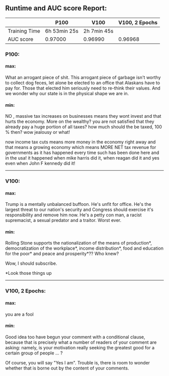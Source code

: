 ## Runtime and AUC score Report:

|                | P100         | V100        | V100, 2 Epochs |
|----------------|--------------|-------------|----------------|
| Training Time  | 6h 53min 25s | 2h 7min 45s |                |
| AUC score      | 0.97000      | 0.96990     | 0.96968        |

### P100:


#### max:

What an arrogant piece of shit. This arrogant piece of garbage isn't worthy to collect dog feces, let alone be elected to an office that Alaskans have to pay for. Those that elected him seriously need to re-think their values. And we wonder why our state is in the physical shape we are in.


#### min:

NO , massive tax increases on businesses means they wont invest and that hurts the economy. More on the wealthy? you are not satisfied that they already pay a huge portion of all taxes? how much should the be taxed, 100 % then? wow jealousy or what! 

now income tax cuts means more money in the economy right away and that means a growing economy which means MORE NET tax revenue for governments as it has happened every time such has been done here and in the usa! it happened when mike harris did it, when reagan did it and yes even when John F kennedy did it!

-----------------------------

### V100:


#### max:

Trump is a mentally unbalanced buffoon.
He's unfit for office.
He's the largest threat to our nation's security and Congress should exercise it's responsibility and remove him now.
He's a petty con man, a racist supremacist, a sexual predator and a traitor.
Worst ever.


#### min:

Rolling Stone supports the nationalization of the means of production*, democratization of the workplace*, income distribution*, food and education for the poor* and peace and prosperity*??  Who knew?

Wow, I should subscribe.


*Look those things up

-----------------------------

### V100, 2 Epochs:

#### max:

you are a fool


#### min:

Good idea too have begun your comment with a conditional clause, because that is precisely what a number of readers of your comment are asking: namely, is your motivation really seeking the greatest good for a certain group of people ... ?  

Of course, you will say "Yes I am". Trouble is, there is room to wonder whether that is borne out by the content of your comments.


